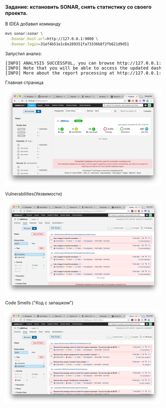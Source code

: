 ### Задание: кстановить SONAR, снять статистику со своего проекта.


В IDEA добавил комманду
```sh
mvn sonar:sonar \
  -Dsonar.host.url=http://127.0.0.1:9000 \
  -Dsonar.login=31ef4b51e1c6e289351fa73336b8f2fb621d9d51
```

Запустил анализ:
<pre>
[INFO] ANALYSIS SUCCESSFUL, you can browse http://127.0.0.1:9000/dashboard/index/ru.sbt.averveyko:JMSChat
[INFO] Note that you will be able to access the updated dashboard once the server has processed the submitted analysis report
[INFO] More about the report processing at http://127.0.0.1:9000/api/ce/task?id=AV_0TIgwls-FmtndU1hX
</pre>

Главная страница

![Main page](img/main.png)

Vulnerabilities(Уязвимости)

![Vulnerabilities](img/01.png)

Code Smells ("Код с запашком")

![Code Smells](img/02.png)

